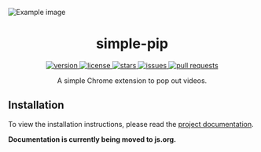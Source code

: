 ![Example image](https://raw.githubusercontent.com/sleepiie/simple-pip/main/screenshot.png)

<h1 align="center">simple-pip</h1>

<p align="center">
  <a href="https://github.com/sleepiie/simple-pip/releases" target="_blank">
    <img alt="version" src="https://img.shields.io/github/v/release/sleepiie/simple-pip?style=for-the-badge" />
  </a>
  <a href="https://github.com/sleepiie/simple-pip/blob/master/LICENSE.md" target="_blank">
    <img alt="license" src="https://img.shields.io/github/license/sleepiie/simple-pip?style=for-the-badge" />
  </a>
  <a href="https://github.com/sleepiie/simple-pip/blob/master/LICENSE.md" target="_blank">
    <img alt="stars" src="https://img.shields.io/github/stars/sleepiie/simple-pip?style=for-the-badge" />
  </a>
  <a href="https://github.com/sleepiie/simple-pip/blob/master/LICENSE.md" target="_blank">
    <img alt="issues" src="https://img.shields.io/github/issues/sleepiie/simple-pip?style=for-the-badge" />
  </a>
  <a href="https://github.com/sleepiie/simple-pip/blob/master/LICENSE.md" target="_blank">
    <img alt="pull requests" src="https://img.shields.io/github/issues-pr/sleepiie/simple-pip?style=for-the-badge" />
  </a>
</p>

<p align="center">A simple Chrome extension to pop out videos.</p>

## Installation

<p>To view the installation instructions, please read the <a href="https://sleepiie.github.io/simple-pip">project documentation</a>.</p>

<b>Documentation is currently being moved to js.org.</b>

